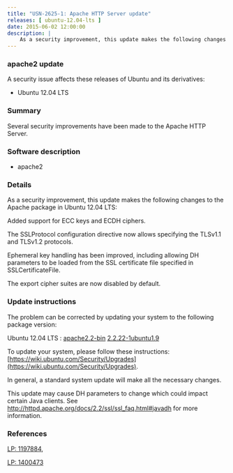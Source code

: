 ```yaml
---
title: "USN-2625-1: Apache HTTP Server update"
releases: [ ubuntu-12.04-lts ]
date: 2015-06-02 12:00:00
description: |
    As a security improvement, this update makes the following changes to the Apache package in Ubuntu 12.04 LTS:
--- 
```

 
### apache2 update

A security issue affects these releases of Ubuntu and its derivatives:

* Ubuntu 12.04 LTS

### Summary

Several security improvements have been made to the Apache HTTP Server. 

### Software description

* apache2 

### Details

As a security improvement, this update makes the following changes to the Apache package in Ubuntu 12.04 LTS:

Added support for ECC keys and ECDH ciphers.

The SSLProtocol configuration directive now allows specifying the TLSv1.1 and TLSv1.2 protocols.

Ephemeral key handling has been improved, including allowing DH parameters to be loaded from the SSL certificate file specified in SSLCertificateFile.

The export cipher suites are now disabled by default. 

### Update instructions

The problem can be corrected by updating your system to the following package version:

Ubuntu 12.04 LTS
 : [apache2.2-bin](https://launchpad.net/ubuntu/+source/apache2) <span> [2.2.22-1ubuntu1.9](https://launchpad.net/ubuntu/+source/apache2/2.2.22-1ubuntu1.9) </span> 

To update your system, please follow these instructions: [https://wiki.ubuntu.com/Security/Upgrades](https://wiki.ubuntu.com/Security/Upgrades).

In general, a standard system update will make all the necessary changes.

This update may cause DH parameters to change which could impact certain Java clients. See http://httpd.apache.org/docs/2.2/ssl/ssl_faq.html#javadh for more information. 

### References

 [LP: 1197884](https://launchpad.net/bugs/1197884), 

 [LP: 1400473](https://launchpad.net/bugs/1400473)
 
